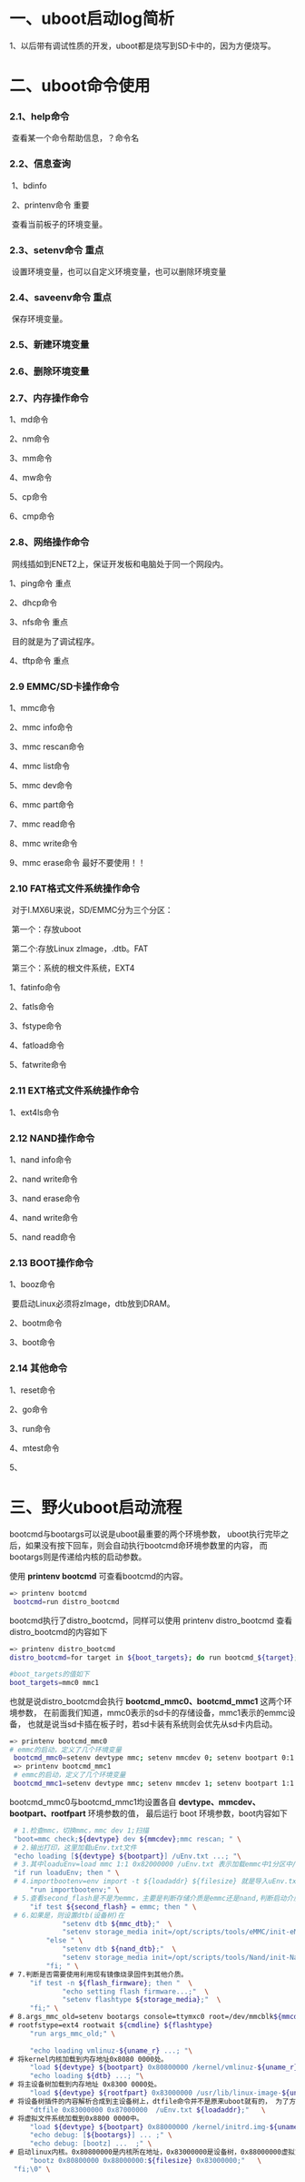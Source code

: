 # 一、uboot启动log简析

​    1、以后带有调试性质的开发，uboot都是烧写到SD卡中的，因为方便烧写。

 

 

# 二、uboot命令使用 

### 2.1、help命令

​    查看某一个命令帮助信息，？命令名

 

### 2.2、信息查询

​    1、bdinfo

 

​    2、printenv命令 重要

​    查看当前板子的环境变量。

 

### 2.3、setenv命令 重点

​    设置环境变量，也可以自定义环境变量，也可以删除环境变量

 

### 2.4、saveenv命令 重点

​    保存环境变量。

 

### 2.5、新建环境变量 

 

 

### 2.6、删除环境变量

 

 

 

### 2.7、内存操作命令

1、md命令

 

 

 

2、nm命令

 

 

3、mm命令

 

 

4、mw命令

 

 

5、cp命令

 

 

6、cmp命令

 

 

 

### 2.8、网络操作命令 

​    网线插如到ENET2上，保证开发板和电脑处于同一个网段内。

1、ping命令 重点

 

 

2、dhcp命令

 

 

3、nfs命令 重点

​    目的就是为了调试程序。

 

4、tftp命令 重点

 

### 2.9 EMMC/SD卡操作命令

1、mmc命令

 



 

 

2、mmc info命令

 

 

3、mmc rescan命令

 

 

4、mmc list命令

 

 

 

5、mmc dev命令

 

 

6、mmc part命令

 

 

7、mmc read命令

 

 

8、mmc write命令

 

 

 

9、mmc erase命令 最好不要使用！！

 

 

### 2.10 FAT格式文件系统操作命令

​    对于I.MX6U来说，SD/EMMC分为三个分区：

​    第一个：存放uboot

​    第二个:存放Linux zImage，.dtb。FAT

​    第三个：系统的根文件系统，EXT4

 

 

1、fatinfo命令

 

 

2、fatls命令

 

 

3、fstype命令

 

 

 

4、fatload命令

 

 

 

5、fatwrite命令

 

 

### 2.11 EXT格式文件系统操作命令

1、ext4ls命令

 

 

### 2.12 NAND操作命令

 

1、nand info命令






2、nand write命令

 

 

3、nand erase命令

 

 

4、nand write命令

 

 

5、nand read命令

 

 

### 2.13 BOOT操作命令

1、booz命令

​    要启动Linux必须将zImage，dtb放到DRAM。

 

2、bootm命令

 

 

3、boot命令

 

 

### 2.14 其他命令

1、reset命令

 

 

 

2、go命令

 

 

 

3、run命令

 

 

4、mtest命令

 

 

5、

 

 

# 三、野火uboot启动流程

bootcmd与bootargs可以说是uboot最重要的两个环境参数， uboot执行完毕之后，如果没有按下回车，则会自动执行bootcmd命环境参数里的内容， 而bootargs则是传递给内核的启动参数。

使用 **printenv bootcmd** 可查看bootcmd的内容。

```sh
=> printenv bootcmd
 bootcmd=run distro_bootcmd
```

 bootcmd执行了distro_bootcmd，同样可以使用 printenv distro_bootcmd 查看distro_bootcmd的内容如下

```sh
=> printenv distro_bootcmd
distro_bootcmd=for target in ${boot_targets}; do run bootcmd_${target}; done

#boot_targets的值如下
boot_targets=mmc0 mmc1
```

 也就是说distro_bootcmd会执行 **bootcmd_mmc0、bootcmd_mmc1** 这两个环境参数， 在前面我们知道，mmc0表示的sd卡的存储设备，mmc1表示的emmc设备， 也就是说当sd卡插在板子时，若sd卡装有系统则会优先从sd卡内启动。

```sh
=> printenv bootcmd_mmc0
# emmc的启动，定义了几个环境变量
 bootcmd_mmc0=setenv devtype mmc; setenv mmcdev 0; setenv bootpart 0:1 ; setenv rootfpart 0:2 ; run boot
 => printenv bootcmd_mmc1
 # emmc的启动，定义了几个环境变量
 bootcmd_mmc1=setenv devtype mmc; setenv mmcdev 1; setenv bootpart 1:1 ; setenv rootfpart 1:2 ; run boot
```

 bootcmd_mmc0与bootcmd_mmc1均设置各自 **devtype、mmcdev、bootpart、rootfpart** 环境参数的值， 最后运行 boot 环境参数，boot内容如下

```sh
 # 1.检查mmc，切换mmc，mmc dev 1;扫描
 "boot=mmc check;${devtype} dev ${mmcdev};mmc rescan; " \
 # 2.输出打印，这里加载uEnv.txt文件
 "echo loading [${devtype} ${bootpart}] /uEnv.txt ...; "\
 # 3.其中loaduEnv=load mmc 1:1 0x82000000 /uEnv.txt 表示加载emmc中1分区中/uEnv.txt到内存0x82000000中，如果加载成功，则继续
 "if run loaduEnv; then " \
 # 4.importbootenv=env import -t ${loadaddr} ${filesize} 就是导入uEnv.txt里的环境变量
     "run importbootenv;" \
 # 5.查看second_flash是不是为emmc，主要是判断存储介质是emmc还是nand,判断启动介质类型，设置 dtb、storage、init 环境参数。
     "if test ${second_flash} = emmc; then " \
 # 6.如果是，则设置dtb(设备树)在
             "setenv dtb ${mmc_dtb};"  \
             "setenv storage_media init=/opt/scripts/tools/eMMC/init-eMMC-flasher-v3.sh;"  \
         "else " \
             "setenv dtb ${nand_dtb};"  \
             "setenv storage_media init=/opt/scripts/tools/Nand/init-Nand-flasher-v1.sh;"  \
         "fi; " \
# 7.判断是否需要使用利用现有镜像烧录固件到其他介质。    
     "if test -n ${flash_firmware}; then "  \
             "echo setting flash firmware...;"  \
             "setenv flashtype ${storage_media};"  \
     "fi;" \
# 8.args_mmc_old=setenv bootargs console=ttymxc0 root=/dev/mmcblk${mmcdev}p2 rw \
# rootfstype=ext4 rootwait ${cmdline} ${flashtype}
     "run args_mmc_old;" \
     
     "echo loading vmlinuz-${uname_r} ...; "\
# 将kernel内核加载到内存地址0x8080 0000处。
     "load ${devtype} ${bootpart} 0x80800000 /kernel/vmlinuz-${uname_r};"\
     "echo loading ${dtb} ...; "\
# 将主设备树加载到内存地址 0x8300 0000处。
     "load ${devtype} ${rootfpart} 0x83000000 /usr/lib/linux-image-${uname_r}/${dtb};"\
# 将设备树插件的内容解析合成到主设备树上，dtfile命令并不是原来uboot就有的， 为了方便用户使用/boot/uEnv.txt文件使用设备树插件而添加的，有兴趣的读者可自行查看相关源码。
     "dtfile 0x83000000 0x87000000  /uEnv.txt ${loadaddr};"   \
# 将虚拟文件系统加载到0x8800 0000中。
     "load ${devtype} ${bootpart} 0x88000000 /kernel/initrd.img-${uname_r};"\
     "echo debug: [${bootargs}] ... ;" \
     "echo debug: [bootz] ...  ;" \
# 启动linux内核。0x80800000是内核所在地址，0x83000000是设备树，0x88000000虚拟文件系统，initrd.img
     "bootz 0x80800000 0x88000000:${filesize} 0x83000000;"   \
 "fi;\0" \
```

​    

 

 